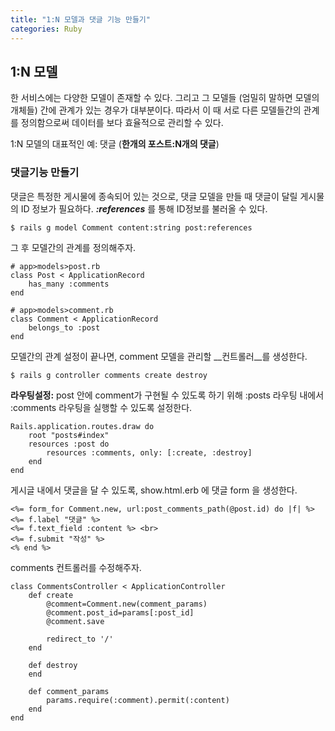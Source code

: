 ```yaml
---
title: "1:N 모델과 댓글 기능 만들기"
categories: Ruby
---
```

## 1:N 모델

한 서비스에는 다양한 모델이 존재할 수 있다. 그리고 그 모델들 (엄밀히 말하면 모델의 개체들) 간에 관계가 있는 경우가 대부분이다. 따라서 이 때 서로 다른 모델들간의 관계를 정의함으로써 데이터를 보다 효율적으로 관리할 수 있다.

1:N 모델의 대표적인 예: 댓글 (__한개의 포스트:N개의 댓글__)

### 댓글기능 만들기

댓글은 특정한 게시물에 종속되어 있는 것으로, 댓글 모델을 만들 때 댓글이 달릴 게시물의 ID 정보가 필요하다. **_:references_** 를 통해 ID정보를 불러올 수 있다.

`$ rails g model Comment content:string post:references`

그 후 모델간의 관계를 정의해주자.

```
# app>models>post.rb
class Post < ApplicationRecord
    has_many :comments
end

# app>models>comment.rb
class Comment < ApplicationRecord
    belongs_to :post
end
```

모델간의 관계 설정이 끝나면, comment 모델을 관리할 __컨트롤러__를 생성한다.

`$ rails g controller comments create destroy`

__라우팅설정:__ post 안에 comment가 구현될 수 있도록 하기 위해 :posts 라우팅 내에서 :comments 라우팅을 실행할 수 있도록 설정한다.

```
Rails.application.routes.draw do
    root "posts#index"
    resources :post do
        resources :comments, only: [:create, :destroy]
    end
end
```

게시글 내에서 댓글을 달 수 있도록, show.html.erb 에 댓글 form 을 생성한다.

```
<%= form_for Comment.new, url:post_comments_path(@post.id) do |f| %>
<%= f.label "댓글" %>
<%= f.text_field :content %> <br>
<%= f.submit "작성" %>
<% end %>
```

comments 컨트롤러를 수정해주자.

```
class CommentsController < ApplicationController
    def create
        @comment=Comment.new(comment_params)
        @comment.post_id=params[:post_id]
        @comment.save

        redirect_to '/'
    end

    def destroy
    end

    def comment_params
        params.require(:comment).permit(:content)
    end
end
```

